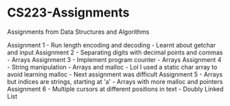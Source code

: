 # CS223-Assignments
Assignments from Data Structures and Algorithms 

Assignment 1 - Run length encoding and decoding - Learnt about getchar and input
Assignment 2 - Separating digits with decimal points and commas - Arrays
Assignment 3 - Implement program counter  - Arrays
Assignment 4 - String manipulation - Arrays and malloc - Lol I used a static char array to avoid learning malloc - Next assignment was difficult
Assignment 5 - Arrays but indices are strings, starting at 'a' - Arrays with more malloc and pointers 
Assignment 6 - Multiple cursors at different positions in text - Doubly Linked List
